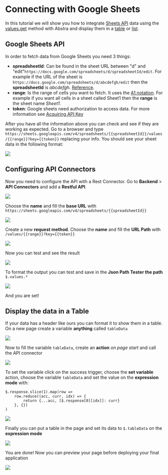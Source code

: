 # Connecting with Google Sheets

In this tutorial we will show you how to integrate [Sheets API](https://developers.google.com/sheets/api/guides/concepts) data using the [values.get](https://developers.google.com/sheets/api/reference/rest/v4/spreadsheets.values/get) method with Abstra and display them in a [table]() or [list]().

## Google Sheets API

In order to fetch data from Google Sheets you need 3 things:

* **spreadsheetId**: Can be found in the sheet URL between "d" and "edit"`https://docs.google.com/spreadsheets/d/spreadsheetId/edit`. For example if the URL of the sheet is `https://docs.google.com/spreadsheets/d/abcdefgh/edit` then the **spreadsheetId** is _abcdefgh._ [Reference](https://developers.google.com/sheets/api/guides/concepts#spreadsheet_id).
* **range**: Is the range of cells you want to fetch. It uses the [A1 notation](https://developers.google.com/sheets/api/guides/concepts#a1_notation). For example if you want all cells in a sheet called Sheet1 then the **range** is the sheet name _Sheet1_.
* **token**: Google sheets need authorization to access data. For more information see [Acquiring API Key](https://developers.google.com/sheets/api/guides/authorizing#APIKey)

After you have all the information above you can check and see if they are working as expected. Go to a browser and type `https://sheets.googleapis.com/v4/spreadsheets/{{spreadsheetId}}/values/{{range}}?key={{token}}` replacing your info. You should see your sheet data in the following format:

![](../../.gitbook/assets/image%20%281%29.png)

## Configuring API Connectors

Now you need to configure the API with a Rest Connector. Go to **Backend** &gt; **API Connectors** and add a **Restful API**.

![](../../.gitbook/assets/create-rest.gif)

Choose the **name** and fill the **base URL** with  `https://sheets.googleapis.com/v4/spreadsheets/{{spreadsheetId}}` 

![](../../.gitbook/assets/fill-name-url.gif)

Create a new **request method**. Choose the **name** and fill the **URL Path** with `/values/{{range}}?key={{token}}` 

![](../../.gitbook/assets/fill-path.gif)

Now you can test and see the result

![](../../.gitbook/assets/test-paises.gif)

To format the output you can test and save in the **Json Path Tester the path** `$.values.*` 

![](../../.gitbook/assets/path-tester.gif)

And you are set!

## Display the data in a Table

If your data has a header like ours you can format it to show them in a table. On a new page create a variable **anything** called `tableData` 

![](../../.gitbook/assets/crate-var.gif)

Now to fill the variable `tableData`, create an **action** _on page start_ and call the API connector

![](../../.gitbook/assets/call-api.gif)

To set the variable click on the success trigger, choose the **set variable** action, choose the variable `tableData` and set the value on the **expression mode** with:

```text
$.response.slice(1).map(row => 
    row.reduce((acc, curr, idx) => {
        return {...acc, [$.response[0][idx]]: curr}
    }, {})
)
```

![](../../.gitbook/assets/table-data.gif)

Finally you can put a table in the page and set its data to `$.tableData` on the **expression mode**

![](../../.gitbook/assets/fill-table-data.gif)

You are done! Now you can preview your page before deploying your final application

![](../../.gitbook/assets/preview-table.gif)

 



